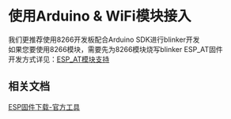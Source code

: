 # 使用Arduino & WiFi模块接入  
我们更推荐使用8266开发板配合Arduino SDK进行blinker开发  
如果您要使用8266模块，需要先为8266模块烧写blinker ESP_AT固件  
开发方式详见：[ESP_AT模块支持](https://diandeng.tech/doc/at-mode-support)  

## 相关文档  
[ESP固件下载-官方工具](https://www.espressif.com/sites/default/files/documentation/2a-esp8266-sdk_getting_started_guide_cn.pdf)  
